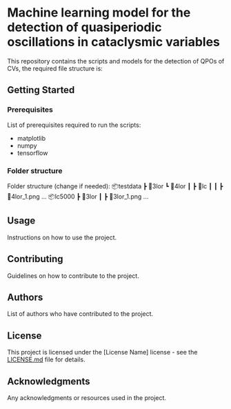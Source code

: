 # Machine learning model for the detection of quasiperiodic oscillations in cataclysmic variables

This repository contains the scripts and models for the detection of QPOs of CVs, the required file structure is: 

## Getting Started

### Prerequisites

List of prerequisites required to run the scripts:
* matplotlib
* numpy
* tensorflow

### Folder structure

Folder structure (change if needed):
📦testdata
 ┣ 📂3lor
 ┗ 📂4lor
 ┃ ┣ 📂lc
 ┃ ┃ ┣ 📜4lor_1.png
        ...
📦lc5000
 ┣ 📂3lor
 ┃ ┣ 📜3lor_1.png
        ...
## Usage

Instructions on how to use the project.

## Contributing

Guidelines on how to contribute to the project.

## Authors

List of authors who have contributed to the project.

## License

This project is licensed under the [License Name] license - see the [LICENSE.md](LICENSE.md) file for details.

## Acknowledgments

Any acknowledgments or resources used in the project.

